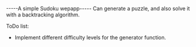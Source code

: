 -----A simple Sudoku wepapp-----
Can generate a puzzle, and also solve it with a backtracking algorithm.

ToDo list:
 - Implement different difficulty levels for the generator function.
